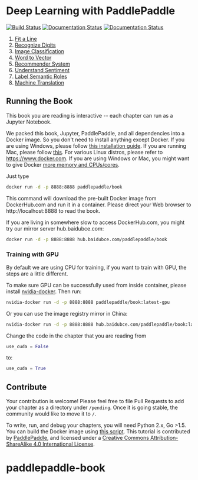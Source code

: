 # Deep Learning with PaddlePaddle

[![Build Status](https://travis-ci.org/PaddlePaddle/book.svg?branch=develop)](https://travis-ci.org/PaddlePaddle/book)
[![Documentation Status](https://img.shields.io/badge/docs-latest-brightgreen.svg?style=flat)](https://github.com/PaddlePaddle/book/blob/develop/README.md)
[![Documentation Status](https://img.shields.io/badge/中文文档-最新-brightgreen.svg)](https://github.com/PaddlePaddle/book/blob/develop/README.cn.md)

1. [Fit a Line](https://www.paddlepaddle.org.cn/documentation/docs/en/1.5/beginners_guide/basics/fit_a_line/README.html)
1. [Recognize Digits](https://www.paddlepaddle.org.cn/documentation/docs/en/1.5/beginners_guide/basics/recognize_digits/README.html)
1. [Image Classification](https://www.paddlepaddle.org.cn/documentation/docs/en/1.5/beginners_guide/basics/image_classification/index_en.html)
1. [Word to Vector](https://www.paddlepaddle.org.cn/documentation/docs/en/1.5/beginners_guide/basics/word2vec/index_en.html)
1. [Recommender System](https://www.paddlepaddle.org.cn/documentation/docs/en/1.5/beginners_guide/basics/recommender_system/index_en.html)
1. [Understand Sentiment](https://www.paddlepaddle.org.cn/documentation/docs/en/1.5/beginners_guide/basics/understand_sentiment/index_en.html)
1. [Label Semantic Roles](https://www.paddlepaddle.org.cn/documentation/docs/en/1.5/beginners_guide/basics/label_semantic_roles/index_en.html)
1. [Machine Translation](https://www.paddlepaddle.org.cn/documentation/docs/en/1.5/beginners_guide/basics/machine_translation/index_en.html)

## Running the Book

This book you are reading is interactive -- each chapter can run as a Jupyter Notebook.

We packed this book, Jupyter, PaddlePaddle, and all dependencies into a Docker image. So you don't need to install anything except Docker. If you are using Windows, please follow [this installation guide](https://www.docker.com/docker-windows).  If you are running Mac, please follow [this](https://www.docker.com/docker-mac). For various Linux distros, please refer to https://www.docker.com.  If you are using Windows or Mac, you might want to give Docker [more memory and CPUs/cores](http://stackoverflow.com/a/39720010/724872).

Just type

```bash
docker run -d -p 8888:8888 paddlepaddle/book

```

This command will download the pre-built Docker image from DockerHub.com and run it in a container.  Please direct your Web browser to http://localhost:8888 to read the book.

If you are living in somewhere slow to access DockerHub.com, you might try our mirror server hub.baidubce.com:

```bash
docker run -d -p 8888:8888 hub.baidubce.com/paddlepaddle/book

```

### Training with GPU

By default we are using CPU for training, if you want to train with GPU, the steps are a little different.

To make sure GPU can be successfully used from inside container, please install [nvidia-docker](https://github.com/NVIDIA/nvidia-docker). Then run:

```bash
nvidia-docker run -d -p 8888:8888 paddlepaddle/book:latest-gpu

```

Or you can use the image registry mirror in China:

```bash
nvidia-docker run -d -p 8888:8888 hub.baidubce.com/paddlepaddle/book:latest-gpu

```

Change the code in the chapter that you are reading from
```python
use_cuda = False
```

to:
```python
use_cuda = True
```


## Contribute

Your contribution is welcome!  Please feel free to file Pull Requests to add your chapter as a directory under `/pending`. Once it is going stable, the community would like to move it to `/`.

To write, run, and debug your chapters, you will need Python 2.x, Go >1.5. You can build the Docker image using [this script](https://github.com/PaddlePaddle/book/blob/develop/.tools/convert-markdown-into-ipynb-and-test.sh).
This tutorial is contributed by <a xmlns:cc="http://creativecommons.org/ns#" href="http://www.paddlepaddle.org/" property="cc:attributionName" rel="cc:attributionURL">PaddlePaddle</a>, and licensed under a <a rel="license" href="http://creativecommons.org/licenses/by-sa/4.0/">Creative Commons Attribution-ShareAlike 4.0 International License</a>.
# paddlepaddle-book
